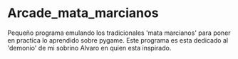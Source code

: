 # Arcade_mata_marcianos

Pequeño programa emulando los tradicionales 'mata marcianos' para poner en practica lo aprendido sobre pygame.
Este programa es esta dedicado al 'demonio' de mi sobrino Alvaro en quien esta inspirado.
 
